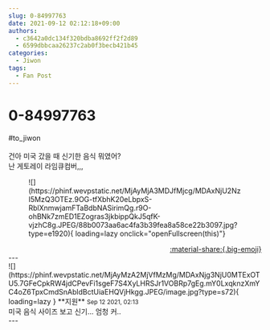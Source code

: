 ```yaml
---
slug: 0-84997763
date: 2021-09-12 02:12:18+09:00
authors:
  - c3642a0dc134f320bdba8692ff2f2d89
  - 6599dbbcaa26237c2ab0f3becb421b45
categories:
  - Jiwon
tags:
  - Fan Post
---
```


# 0-84997763

<div class="post-container" markdown="1">
<div class="content-container md-sidebar__scrollwrap" markdown="1">

\#to_jiwon<br><br>건아 미국 갔을 때 신기한 음식 뭐였어?<br>난 게토레이 라임큐컴버,,,
<figure markdown="1">
![](https://phinf.wevpstatic.net/MjAyMjA3MDJfMjcg/MDAxNjU2NzI5MzQ3OTEz.9OG-tfXbhK20eLbpxS-RblXnmwjamFTaBdbNASirimQg.r9O-ohBNk7zmED1EZogras3jkbippQkJ5qfK-vjzhC8g.JPEG/88b0073aa6ac4fa3b39fea8a58ce22b3097.jpg?type=e1920){ loading=lazy onclick="openFullscreen(this)"}
</figure>


</div>
</div>

<div style="text-align: right;" markdown="1">
<a href="https://weverse.io/fromis9/fanpost/0-84997763" style="text-align: right;">:material-share:{.big-emoji}</a>
</div>
---

<div class="comments-container md-sidebar__scrollwrap" markdown="1">
<div class="comment" markdown="1">
<div class='id-container' markdown="1">
![](https://phinf.wevpstatic.net/MjAyMzA2MjVfMzMg/MDAxNjg3NjU0MTExOTU5.7GFeCpkRW4jdCPevFi1sgeF7S4XyLHRSJr1VOBRp7gEg.mY0LxqknzXmYC4oZ6TpxCmdSnAbldBctUiaEHQVjHkgg.JPEG/image.jpg?type=s72){ loading=lazy }
**<span class="artist">지원</span>** <small>Sep 12 2021, 02:13</small><br>
</div>
<div class='comment-body' markdown="1">
미국 음식 사이즈 보고 신기... 엄청 커..
</div>
</div>
</div>
---
